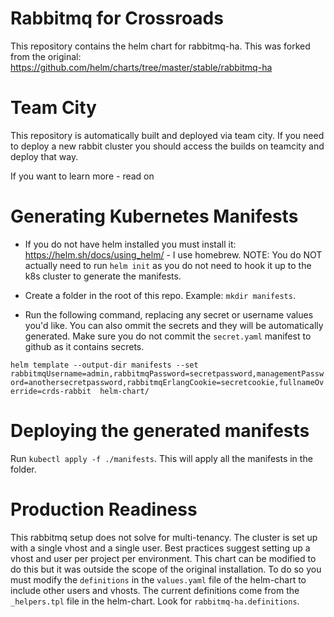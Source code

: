 # Rabbitmq for Crossroads

This repository contains the helm chart for rabbitmq-ha. This was forked from the original: https://github.com/helm/charts/tree/master/stable/rabbitmq-ha

# Team City

This repository is automatically built and deployed via team city. If you need to deploy a new rabbit cluster you should access the builds on teamcity and deploy that way.

If you want to learn more - read on

# Generating Kubernetes Manifests

- If you do not have helm installed you must install it: https://helm.sh/docs/using_helm/ - I use homebrew. NOTE: You do NOT actually need to run `helm init` as you do not need to hook it up to the k8s cluster to generate the manifests.

- Create a folder in the root of this repo. Example: `mkdir manifests`.

- Run the following command, replacing any secret or username values you'd like. You can also ommit the secrets and they will be automatically generated. Make sure you do not commit the `secret.yaml` manifest to github as it contains secrets.

`helm template --output-dir manifests --set rabbitmqUsername=admin,rabbitmqPassword=secretpassword,managementPassword=anothersecretpassword,rabbitmqErlangCookie=secretcookie,fullnameOverride=crds-rabbit  helm-chart/`

# Deploying the generated manifests

Run `kubectl apply -f ./manifests`. This will apply all the manifests in the folder.

# Production Readiness

This rabbitmq setup does not solve for multi-tenancy. The cluster is set up with a single vhost and a single user. Best practices suggest setting up a vhost and user per project per environment. This chart can be modified to do this but it was outside the scope of the original installation. To do so you must modify the `definitions` in the `values.yaml` file of the helm-chart to include other users and vhosts. The current definitions come from the `_helpers.tpl` file in the helm-chart. Look for `rabbitmq-ha.definitions`.